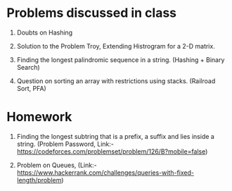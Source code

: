 # Problems discussed in class
1. Doubts on Hashing

2. Solution to the Problem Troy, Extending Histrogram for a 2-D matrix.

3. Finding the longest palindromic sequence in a string. (Hashing + Binary Search)

4. Question on sorting an array with restrictions using stacks. 
	(Railroad Sort, PFA)

# Homework

1. Finding the longest subtring that is a prefix, a suffix and lies inside a string. 
   (Problem Password, Link:- https://codeforces.com/problemset/problem/126/B?mobile=false)

2. Problem on Queues, (Link:- https://www.hackerrank.com/challenges/queries-with-fixed-length/problem)
